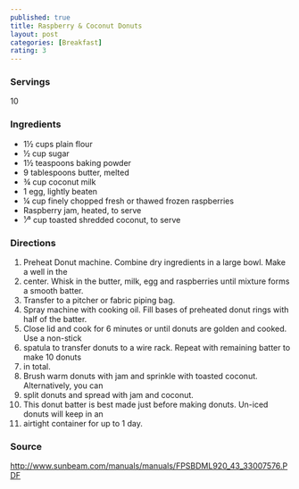 ```yaml
---
published: true
title: Raspberry & Coconut Donuts
layout: post
categories: [Breakfast]
rating: 3
---
```

### Servings
10

### Ingredients
- 1½ cups plain flour
- ½ cup sugar
- 1½ teaspoons baking powder
- 9 tablespoons butter, melted
- ¾ cup coconut milk
- 1 egg, lightly beaten
- ¼ cup finely chopped fresh or thawed frozen raspberries
- Raspberry jam, heated, to serve
- ¹⁄³ cup toasted shredded coconut, to serve

### Directions
1. Preheat Donut machine. Combine dry ingredients in a large bowl. Make a well in the
2. center. Whisk in the butter, milk, egg and raspberries until mixture forms a smooth batter.
3. Transfer to a pitcher or fabric piping bag.
4. Spray machine with cooking oil. Fill bases of preheated donut rings with half of the batter.
5. Close lid and cook for 6 minutes or until donuts are golden and cooked. Use a non-stick
6. spatula to transfer donuts to a wire rack. Repeat with remaining batter to make 10 donuts
7. in total.
8. Brush warm donuts with jam and sprinkle with toasted coconut. Alternatively, you can
9. split donuts and spread with jam and coconut.
10. This donut batter is best made just before making donuts. Un-iced donuts will keep in an
11. airtight container for up to 1 day.

### Source
<a href="http://www.sunbeam.com/manuals/manuals/FPSBDML920_43_33007576.PDF" target="new">http://www.sunbeam.com/manuals/manuals/FPSBDML920_43_33007576.PDF</a>
